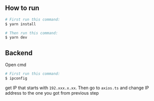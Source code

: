 ## How to run

```bash
# First run this command:
$ yarn install
```

```bash
# Then run this command:
$ yarn dev
```

## Backend

Open cmd

```bash
# First run this command:
$ ipconfig
```

get IP that starts with `192.xxx.x.xx`. Then go to `axios.ts` and change IP address to the one you got from previous step
